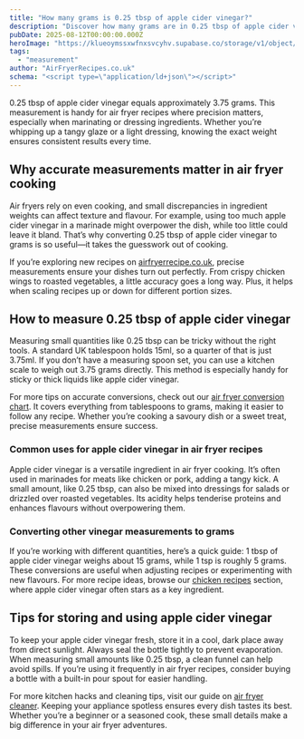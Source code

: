 ```yaml
---
title: "How many grams is 0.25 tbsp of apple cider vinegar?"
description: "Discover how many grams are in 0.25 tbsp of apple cider vinegar with our easy UK conversion guide. Perfect for air fryer recipes!"
pubDate: 2025-08-12T00:00:00.000Z
heroImage: "https://klueoymssxwfnxsvcyhv.supabase.co/storage/v1/object/public/md/how-many-grams-is-0-25-tbsp-apple-cider-vinegar-c40ccdcc.webp"
tags:
  - "measurement"
author: "AirFryerRecipes.co.uk"
schema: "<script type=\"application/ld+json\"></script>"
---
```


<p>0.25 tbsp of apple cider vinegar equals approximately 3.75 grams. This measurement is handy for air fryer recipes where precision matters, especially when marinating or dressing ingredients. Whether you’re whipping up a tangy glaze or a light dressing, knowing the exact weight ensures consistent results every time.</p>

<h2>Why accurate measurements matter in air fryer cooking</h2>
<p>Air fryers rely on even cooking, and small discrepancies in ingredient weights can affect texture and flavour. For example, using too much apple cider vinegar in a marinade might overpower the dish, while too little could leave it bland. That’s why converting 0.25 tbsp of apple cider vinegar to grams is so useful—it takes the guesswork out of cooking.</p>
<p>If you’re exploring new recipes on <a href=https://www.airfryerrecipe.co.uk/recipes>airfryerrecipe.co.uk</a>, precise measurements ensure your dishes turn out perfectly. From crispy chicken wings to roasted vegetables, a little accuracy goes a long way. Plus, it helps when scaling recipes up or down for different portion sizes.</p>

<h2>How to measure 0.25 tbsp of apple cider vinegar</h2>
<p>Measuring small quantities like 0.25 tbsp can be tricky without the right tools. A standard UK tablespoon holds 15ml, so a quarter of that is just 3.75ml. If you don’t have a measuring spoon set, you can use a kitchen scale to weigh out 3.75 grams directly. This method is especially handy for sticky or thick liquids like apple cider vinegar.</p>
<p>For more tips on accurate conversions, check out our <a href=https://www.airfryerrecipe.co.uk/air-fryer-conversion-chart>air fryer conversion chart</a>. It covers everything from tablespoons to grams, making it easier to follow any recipe. Whether you’re cooking a savoury dish or a sweet treat, precise measurements ensure success.</p>

<h3>Common uses for apple cider vinegar in air fryer recipes</h3>
<p>Apple cider vinegar is a versatile ingredient in air fryer cooking. It’s often used in marinades for meats like chicken or pork, adding a tangy kick. A small amount, like 0.25 tbsp, can also be mixed into dressings for salads or drizzled over roasted vegetables. Its acidity helps tenderise proteins and enhances flavours without overpowering them.</p>

<h3>Converting other vinegar measurements to grams</h3>
<p>If you’re working with different quantities, here’s a quick guide: 1 tbsp of apple cider vinegar weighs about 15 grams, while 1 tsp is roughly 5 grams. These conversions are useful when adjusting recipes or experimenting with new flavours. For more recipe ideas, browse our <a href=https://www.airfryerrecipe.co.uk/recipe-category/chicken>chicken recipes</a> section, where apple cider vinegar often stars as a key ingredient.</p>

<h2>Tips for storing and using apple cider vinegar</h2>
<p>To keep your apple cider vinegar fresh, store it in a cool, dark place away from direct sunlight. Always seal the bottle tightly to prevent evaporation. When measuring small amounts like 0.25 tbsp, a clean funnel can help avoid spills. If you’re using it frequently in air fryer recipes, consider buying a bottle with a built-in pour spout for easier handling.</p>
<p>For more kitchen hacks and cleaning tips, visit our guide on <a href=https://www.airfryerrecipe.co.uk/air-fryer-cleaner>air fryer cleaner</a>. Keeping your appliance spotless ensures every dish tastes its best. Whether you’re a beginner or a seasoned cook, these small details make a big difference in your air fryer adventures.</p>